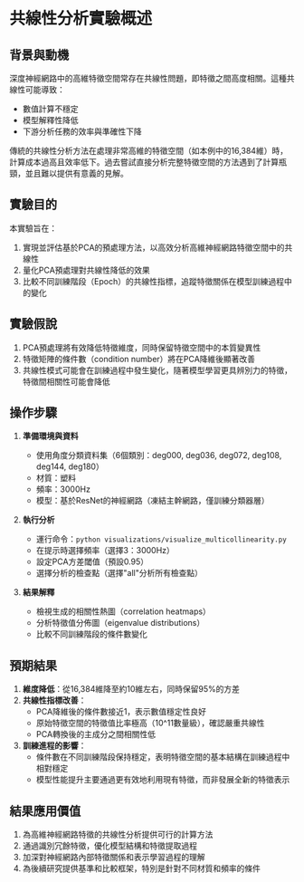 # 共線性分析實驗概述

## 背景與動機

深度神經網路中的高維特徵空間常存在共線性問題，即特徵之間高度相關。這種共線性可能導致：

- 數值計算不穩定
- 模型解釋性降低
- 下游分析任務的效率與準確性下降

傳統的共線性分析方法在處理非常高維的特徵空間（如本例中的16,384維）時，計算成本過高且效率低下。過去嘗試直接分析完整特徵空間的方法遇到了計算瓶頸，並且難以提供有意義的見解。

## 實驗目的

本實驗旨在：

1. 實現並評估基於PCA的預處理方法，以高效分析高維神經網路特徵空間中的共線性
2. 量化PCA預處理對共線性降低的效果
3. 比較不同訓練階段（Epoch）的共線性指標，追蹤特徵關係在模型訓練過程中的變化

## 實驗假說

1. PCA預處理將有效降低特徵維度，同時保留特徵空間中的本質變異性
2. 特徵矩陣的條件數（condition number）將在PCA降維後顯著改善
3. 共線性模式可能會在訓練過程中發生變化，隨著模型學習更具辨別力的特徵，特徵間相關性可能會降低

## 操作步驟

1. **準備環境與資料**
   - 使用角度分類資料集（6個類別：deg000, deg036, deg072, deg108, deg144, deg180）
   - 材質：塑料
   - 頻率：3000Hz
   - 模型：基於ResNet的神經網路（凍結主幹網路，僅訓練分類器層）

2. **執行分析**
   - 運行命令：`python visualizations/visualize_multicollinearity.py`
   - 在提示時選擇頻率（選擇3：3000Hz）
   - 設定PCA方差閾值（預設0.95）
   - 選擇分析的檢查點（選擇"all"分析所有檢查點）

3. **結果解釋**
   - 檢視生成的相關性熱圖（correlation heatmaps）
   - 分析特徵值分佈圖（eigenvalue distributions）
   - 比較不同訓練階段的條件數變化

## 預期結果

1. **維度降低**：從16,384維降至約10維左右，同時保留95%的方差
2. **共線性指標改善**：
   - PCA降維後的條件數接近1，表示數值穩定性良好
   - 原始特徵空間的特徵值比率極高（10^11數量級），確認嚴重共線性
   - PCA轉換後的主成分之間相關性低
3. **訓練進程的影響**：
   - 條件數在不同訓練階段保持穩定，表明特徵空間的基本結構在訓練過程中相對穩定
   - 模型性能提升主要通過更有效地利用現有特徵，而非發展全新的特徵表示

## 結果應用價值

1. 為高維神經網路特徵的共線性分析提供可行的計算方法
2. 通過識別冗餘特徵，優化模型結構和特徵提取過程
3. 加深對神經網路內部特徵關係和表示學習過程的理解
4. 為後續研究提供基準和比較框架，特別是針對不同材質和頻率的條件 